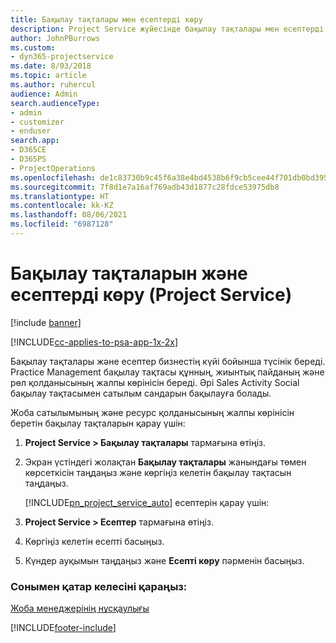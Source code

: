 ```yaml
---
title: Бақылау тақталары мен есептерді көру
description: Project Service жүйесінде бақылау тақталары мен есептерді көру жолы
author: JohnPBurrows
ms.custom:
- dyn365-projectservice
ms.date: 8/03/2018
ms.topic: article
ms.author: ruhercul
audience: Admin
search.audienceType:
- admin
- customizer
- enduser
search.app:
- D365CE
- D365PS
- ProjectOperations
ms.openlocfilehash: de1c83730b9c45f6a38e4bd4538b6f9cb5cee44f701db0bd395069cf8336d080
ms.sourcegitcommit: 7f8d1e7a16af769adb43d1877c28fdce53975db8
ms.translationtype: HT
ms.contentlocale: kk-KZ
ms.lasthandoff: 08/06/2021
ms.locfileid: "6987128"
---
```

# <a name="view-dashboards-and-reports-project-service"></a>Бақылау тақталарын және есептерді көру (Project Service)

[!include [banner](../includes/psa-now-project-operations.md)]

[!INCLUDE[cc-applies-to-psa-app-1x-2x](../includes/cc-applies-to-psa-app-1x-2x.md)]

Бақылау тақталары және есептер бизнестің күйі бойынша түсінік береді. Practice Management бақылау тақтасы құнның, жиынтық пайданың және рөл қолданысының жалпы көрінісін береді. Әрі Sales Activity Social бақылау тақтасымен сатылым сандарын бақылауға болады.  
  
 Жоба сатылымының және ресурс қолданысының жалпы көрінісін беретін бақылау тақталарын қарау үшін:  
  
1. **Project Service > Бақылау тақталары** тармағына өтіңіз.  
  
2. Экран үстіндегі жолақтан **Бақылау тақталары** жанындағы төмен көрсеткісін таңдаңыз және көргіңіз келетін бақылау тақтасын таңдаңыз.  
  
   [!INCLUDE[pn_project_service_auto](../includes/pn-project-service-auto.md)] есептерін қарау үшін:  
  
3. **Project Service > Есептер** тармағына өтіңіз.  
  
4. Көргіңіз келетін есепті басыңыз.  
  
5. Күндер ауқымын таңдаңыз және **Есепті көру** пәрменін басыңыз.  
  
### <a name="see-also"></a>Сонымен қатар келесіні қараңыз:  
 [Жоба менеджерінің нұсқаулығы](../psa/project-manager-guide.md)


[!INCLUDE[footer-include](../includes/footer-banner.md)]